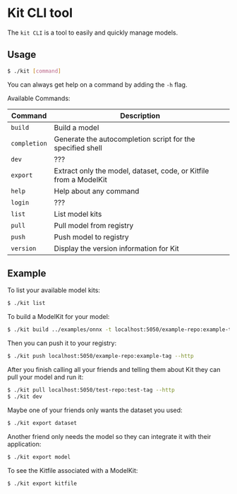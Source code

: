 # Kit CLI tool

The `kit CLI` is a tool to easily and quickly manage models.

## Usage

```sh
$ ./kit [command]
```

You can always get help on a command by adding the `-h` flag.

Available Commands:

| Command |	Description |
| ---- | --- |
| `build` | Build a model |
| `completion` | Generate the autocompletion script for the specified shell |
| `dev` | ??? |
| `export` | Extract only the model, dataset, code, or Kitfile from a ModelKit |
| `help` | Help about any command |
| `login` | ??? |
| `list` | List model kits |
| `pull` | Pull model from registry |
| `push` | Push model to registry |
| `version` | Display the version information for Kit |

## Example

To list your available model kits:

```sh
$ ./kit list
```

To build a ModelKit for your model:

```sh
$ ./kit build ../examples/onnx -t localhost:5050/example-repo:example-tag"
```

Then you can push it to your registry:

```sh
$ ./kit push localhost:5050/example-repo:example-tag --http
```

After you finish calling all your friends and telling them about Kit they can pull your model and run it:

```sh
$ ./kit pull localhost:5050/test-repo:test-tag --http
$ ./kit dev
```

Maybe one of your friends only wants the dataset you used:

```sh
$ ./kit export dataset
```

Another friend only needs the model so they can integrate it with their application:

```sh
$ ./kit export model
```

To see the Kitfile associated with a ModelKit:

```sh
$ ./kit export kitfile
```
